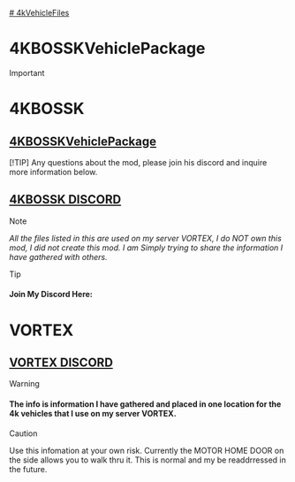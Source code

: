 <ins># 4kVehicleFiles</ins>

# 4KBOSSKVehiclePackage
>[!IMPORTANT]
># 4KBOSSK
> ## [4KBOSSKVehiclePackage](https://steamcommunity.com/sharedfiles/filedetails/?id=3387855369&searchtext=4kboos)
> [!TIP]
> Any questions about the mod, please join his discord and inquire more information below.
## [4KBOSSK DISCORD](https://discord.gg/U53MFkSCYb)
> [!NOTE]
> _All the files listed in this are used on my server VORTEX, I do NOT own this mod, I did not create this mod. I am Simply trying to share the information I have gathered with others._


> [!TIP]
> #### Join My Discord Here:
# VORTEX
## [VORTEX DISCORD](https://discord.gg/HYZXB2fWZ2)
> [!WARNING]
> #### The info is information I have gathered and placed in one location for the 4k vehicles that I use on my server VORTEX.



>[!CAUTION]
> Use this infomation at your own risk.
> Currently the MOTOR HOME DOOR on the side allows you to walk thru it. This is normal and my be readdrressed in the future.
